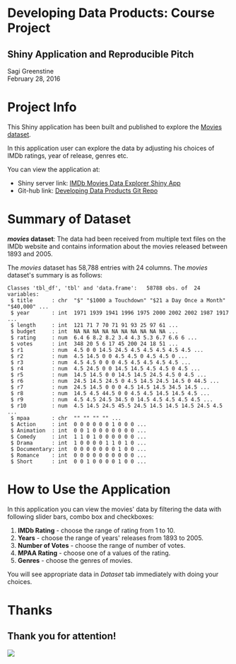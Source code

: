Developing Data Products: Course Project
========================================================
## **Shiny Application and Reproducible Pitch**

Sagi Greenstine  
February 28, 2016

Project Info
========================================================

This Shiny application has been built and published to explore the [Movies dataset](http://www.inside-r.org/packages/cran/ggplot2/docs/movies).  

In this application user can explore the data by adjusting his choices of IMDb ratings, year of release, genres etc.

You can view the application at:

* Shiny server link: [IMDb Movies Data Explorer Shiny App](https://sagigr.shinyapps.io/IMDb-Movies-Data-Explorer/)
* Git-hub link: [Developing Data Products Git Repo](https://github.com/sagigr/Developing-Data-Products)  

Summary of Dataset
========================================================

***movies* dataset**: The data had been received from multiple text files on the IMDb website and contains information about the movies released between 1893 and 2005.

The *movies* dataset has 58,788 entries with 24 columns. The *movies* dataset's summary is as follows:


```
Classes 'tbl_df', 'tbl' and 'data.frame':	58788 obs. of  24 variables:
 $ title      : chr  "$" "$1000 a Touchdown" "$21 a Day Once a Month" "$40,000" ...
 $ year       : int  1971 1939 1941 1996 1975 2000 2002 2002 1987 1917 ...
 $ length     : int  121 71 7 70 71 91 93 25 97 61 ...
 $ budget     : int  NA NA NA NA NA NA NA NA NA NA ...
 $ rating     : num  6.4 6 8.2 8.2 3.4 4.3 5.3 6.7 6.6 6 ...
 $ votes      : int  348 20 5 6 17 45 200 24 18 51 ...
 $ r1         : num  4.5 0 0 14.5 24.5 4.5 4.5 4.5 4.5 4.5 ...
 $ r2         : num  4.5 14.5 0 0 4.5 4.5 0 4.5 4.5 0 ...
 $ r3         : num  4.5 4.5 0 0 0 4.5 4.5 4.5 4.5 4.5 ...
 $ r4         : num  4.5 24.5 0 0 14.5 14.5 4.5 4.5 0 4.5 ...
 $ r5         : num  14.5 14.5 0 0 14.5 14.5 24.5 4.5 0 4.5 ...
 $ r6         : num  24.5 14.5 24.5 0 4.5 14.5 24.5 14.5 0 44.5 ...
 $ r7         : num  24.5 14.5 0 0 0 4.5 14.5 14.5 34.5 14.5 ...
 $ r8         : num  14.5 4.5 44.5 0 0 4.5 4.5 14.5 14.5 4.5 ...
 $ r9         : num  4.5 4.5 24.5 34.5 0 14.5 4.5 4.5 4.5 4.5 ...
 $ r10        : num  4.5 14.5 24.5 45.5 24.5 14.5 14.5 14.5 24.5 4.5 ...
 $ mpaa       : chr  "" "" "" "" ...
 $ Action     : int  0 0 0 0 0 0 1 0 0 0 ...
 $ Animation  : int  0 0 1 0 0 0 0 0 0 0 ...
 $ Comedy     : int  1 1 0 1 0 0 0 0 0 0 ...
 $ Drama      : int  1 0 0 0 0 1 1 0 1 0 ...
 $ Documentary: int  0 0 0 0 0 0 0 1 0 0 ...
 $ Romance    : int  0 0 0 0 0 0 0 0 0 0 ...
 $ Short      : int  0 0 1 0 0 0 0 1 0 0 ...
```

How to Use the Application
========================================================

In this application you can view the movies' data by filtering the data with following slider bars, combo box and checkboxes:

1. **IMDb Rating** - choose the range of rating from 1 to 10.
2. **Years** - choose the range of years' releases from 1893 to 2005.
3. **Number of Votes** - choose the range of number of votes.
4. **MPAA Rating** - choose one of a values of the rating.
5. **Genres** - choose the genres of movies.

You will see appropriate data in *Dataset* tab immediately with doing your choices.

Thanks
=========================================================

## **Thank you for attention!**

[<img src="http://apk-dl.com/detail/screenshot/gwm3cPWSelp2Jepvvc5RsJ50hjK0iiYwplOP8qIIYAq60MtEKzb4_HNHVGJfDsdzKOo=h500.png">](http://apk-dl.com/detail/screenshot/gwm3cPWSelp2Jepvvc5RsJ50hjK0iiYwplOP8qIIYAq60MtEKzb4_HNHVGJfDsdzKOo=h500.png/)

